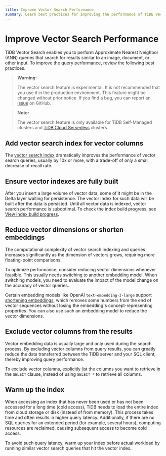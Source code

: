 ```yaml
---
title: Improve Vector Search Performance
summary: Learn best practices for improving the performance of TiDB Vector Search.
---
```


# Improve Vector Search Performance

TiDB Vector Search enables you to perform Approximate Nearest Neighbor (ANN) queries that search for results similar to an image, document, or other input. To improve the query performance, review the following best practices.

<CustomContent platform="tidb">

> **Warning:**
>
> The vector search feature is experimental. It is not recommended that you use it in the production environment. This feature might be changed without prior notice. If you find a bug, you can report an [issue](https://github.com/pingcap/tidb/issues) on GitHub.

</CustomContent>

> **Note:**
>
> The vector search feature is only available for TiDB Self-Managed clusters and [TiDB Cloud Serverless](https://docs.pingcap.com/tidbcloud/select-cluster-tier#tidb-cloud-serverless) clusters.

## Add vector search index for vector columns

The [vector search index](/vector-search/vector-search-index.md) dramatically improves the performance of vector search queries, usually by 10x or more, with a trade-off of only a small decrease of recall rate.

## Ensure vector indexes are fully built

After you insert a large volume of vector data, some of it might be in the Delta layer waiting for persistence. The vector index for such data will be built after the data is persisted. Until all vector data is indexed, vector search performance is suboptimal. To check the index build progress, see [View index build progress](/vector-search/vector-search-index.md#view-index-build-progress).

## Reduce vector dimensions or shorten embeddings

The computational complexity of vector search indexing and queries increases significantly as the dimension of vectors grows, requiring more floating-point comparisons.

To optimize performance, consider reducing vector dimensions whenever feasible. This usually needs switching to another embedding model. When switching models, you need to evaluate the impact of the model change on the accuracy of vector queries.

Certain embedding models like OpenAI `text-embedding-3-large` support [shortening embeddings](https://openai.com/index/new-embedding-models-and-api-updates/), which removes some numbers from the end of vector sequences without losing the embedding's concept-representing properties. You can also use such an embedding model to reduce the vector dimensions.

## Exclude vector columns from the results

Vector embedding data is usually large and only used during the search process. By excluding vector columns from query results, you can greatly reduce the data transferred between the TiDB server and your SQL client, thereby improving query performance.

To exclude vector columns, explicitly list the columns you want to retrieve in the `SELECT` clause, instead of using `SELECT *` to retrieve all columns.

## Warm up the index

When accessing an index that has never been used or has not been accessed for a long time (cold access), TiDB needs to load the entire index from cloud storage or disk (instead of from memory). This process takes time and often results in higher query latency. Additionally, if there are no SQL queries for an extended period (for example, several hours), computing resources are reclaimed, causing subsequent access to become cold access.

To avoid such query latency, warm up your index before actual workload by running similar vector search queries that hit the vector index.